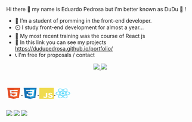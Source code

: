  Hi there 👋 my name is Eduardo Pedrosa but i'm better known as DuDu 🚀 ! 

- 🔭 I’m a student of promming in the front-end developer.
- ⏲️ I study front-end development for almost a year...
- 📙 My most recent training was the course of React js
- 📂 In this link you can see my projects https://dudupedrosa.github.io/portfolio/
- 📞 I'm free for proposals / contact 

 <div align="center">
  <a href="https://github.com/DuDupedrosa">
  <img height="180em" src="https://github-readme-stats.vercel.app/api?username=DuDupedrosa&show_icons=true&theme=dark&include_all_commits=true&count_private=true"/>
  <img height="180em" src="https://github-readme-stats.vercel.app/api/top-langs/?username=DuDupedrosa&layout=compact&langs_count=7&theme=dark"/>
</div>

##

<div style="display: inline_block"><br>
  <img align="center" alt="DuDu-HTML" height="30" width="40" src="https://raw.githubusercontent.com/devicons/devicon/master/icons/html5/html5-original.svg">
  <img align="center" alt="DuDu-CSS" height="30" width="40" src="https://raw.githubusercontent.com/devicons/devicon/master/icons/css3/css3-original.svg">
  <img align="center" alt="DuDu-Js" height="30" width="40" src="https://raw.githubusercontent.com/devicons/devicon/master/icons/javascript/javascript-plain.svg">
  <img align="center" alt="DuDu-React" height="30" width="40" src="https://raw.githubusercontent.com/devicons/devicon/master/icons/react/react-original.svg">
</div>

##

<div> 
  <a href="https://www.instagram.com/eduard0_pedrosa/" target="_blank"><img src="https://img.shields.io/badge/-Instagram-%23E4405F?style=for-the-badge&logo=instagram&logoColor=white" target="_blank"></a>
  <a href = "mailto:eduardobaptista66@gmail.com" target="_blank"><img src="https://img.shields.io/badge/-Gmail-%23333?style=for-the-badge&logo=gmail&logoColor=white" target="_blank"></a>
  <a href = "https://api.whatsapp.com/send?phone=5521971956764&text=Ol%C3%A1%20!%20" target="_blank"><img src="https://img.shields.io/badge/WhatsApp-25D366?style=for-the-badge&logo=whatsapp&logoColor=white" target="_blank"></a> 
</div>

